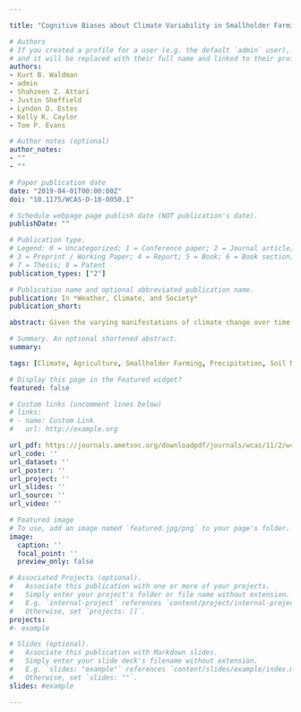 ```yaml
---

title: "Cognitive Biases about Climate Variability in Smallholder Farming Systems in Zambia"

# Authors
# If you created a profile for a user (e.g. the default `admin` user), write the username (folder name) here 
# and it will be replaced with their full name and linked to their profile.
authors:
- Kurt B. Waldman
- admin
- Shahzeen Z. Attari
- Justin Sheffield
- Lyndon D. Estes
- Kelly K. Caylor
- Tom P. Evans

# Author notes (optional)
author_notes:
- ""
- ""

# Paper publication date
date: "2019-04-01T00:00:00Z"
doi: "10.1175/WCAS-D-18-0050.1"

# Schedule webpage page publish date (NOT publication's date).
publishDate: ""

# Publication type.
# Legend: 0 = Uncategorized; 1 = Conference paper; 2 = Journal article;
# 3 = Preprint / Working Paper; 4 = Report; 5 = Book; 6 = Book section;
# 7 = Thesis; 8 = Patent
publication_types: ["2"]

# Publication name and optional abbreviated publication name.
publication: In *Weather, Climate, and Society*
publication_short:  

abstract: Given the varying manifestations of climate change over time and the influence of climate perceptions on adaptation, it is important to understand whether farmer perceptions match patterns of environmental change from observational data. We use a combination of social and environmental data to understand farmer perceptions related to rainy season onset. Household surveys were conducted with 1171 farmers across Zambia at the end of the 2015/16 growing season eliciting their perceptions of historic changes in rainy season onset and their heuristics about when rain onset occurs. We compare farmers’ perceptions with satellite-gauge-derived rainfall data from the Climate Hazards Group Infrared Precipitation with Station dataset and hyper-resolution soil moisture estimates from the HydroBlocks land surface model. We find evidence of a cognitive bias, where farmers perceive the rains to be arriving later, although the physical data do not wholly support this. We also find that farmers’ heuristics about rainy season onset influence maize planting dates, a key determinant of maize yield and food security in sub-Saharan Africa. Our findings suggest that policy makers should focus more on current climate variability than future climate change.

# Summary. An optional shortened abstract.
summary:

tags: [Climate, Agriculture, Smallholder Farming, Precipitation, Soil Moisture, HydroBlocks]

# Display this page in the Featured widget?
featured: false

# Custom links (uncomment lines below)
# links:
# - name: Custom Link
#   url: http://example.org

url_pdf: https://journals.ametsoc.org/downloadpdf/journals/wcas/11/2/wcas-d-18-0050_1.xml
url_code: ''
url_dataset: ''
url_poster: ''
url_project: ''
url_slides: ''
url_source: ''
url_video: ''

# Featured image
# To use, add an image named `featured.jpg/png` to your page's folder. 
image:
  caption: ''
  focal_point: ''
  preview_only: false

# Associated Projects (optional).
#   Associate this publication with one or more of your projects.
#   Simply enter your project's folder or file name without extension.
#   E.g. `internal-project` references `content/project/internal-project/index.md`.
#   Otherwise, set `projects: []`.
projects: 
#- example

# Slides (optional).
#   Associate this publication with Markdown slides.
#   Simply enter your slide deck's filename without extension.
#   E.g. `slides: "example"` references `content/slides/example/index.md`.
#   Otherwise, set `slides: ""`.
slides: #example

---
```


